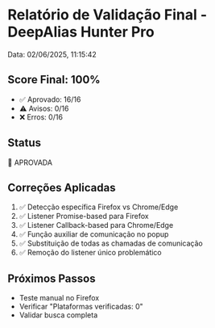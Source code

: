 
# Relatório de Validação Final - DeepAlias Hunter Pro
Data: 02/06/2025, 11:15:42

## Score Final: 100%
- ✅ Aprovado: 16/16
- ⚠️ Avisos: 0/16
- ❌ Erros: 0/16

## Status
🎉 APROVADA

## Correções Aplicadas
1. ✅ Detecção específica Firefox vs Chrome/Edge
2. ✅ Listener Promise-based para Firefox
3. ✅ Listener Callback-based para Chrome/Edge
4. ✅ Função auxiliar de comunicação no popup
5. ✅ Substituição de todas as chamadas de comunicação
6. ✅ Remoção do listener único problemático

## Próximos Passos
- Teste manual no Firefox
- Verificar "Plataformas verificadas: 0"
- Validar busca completa
